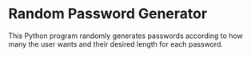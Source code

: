 # Random Password Generator
This Python program randomly generates passwords according to how many the user wants and their desired length for each password.

